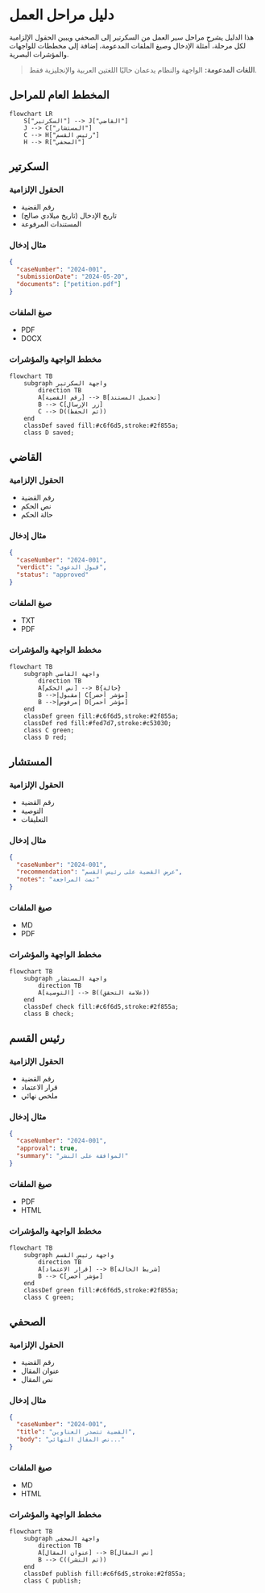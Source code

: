 # دليل مراحل العمل

هذا الدليل يشرح مراحل سير العمل من السكرتير إلى الصحفي ويبين الحقول الإلزامية لكل مرحلة، أمثلة الإدخال وصيغ الملفات المدعومة، إضافة إلى مخططات للواجهات والمؤشرات البصرية.

> **اللغات المدعومة:** الواجهة والنظام يدعمان حاليًا اللغتين العربية والإنجليزية فقط.

## المخطط العام للمراحل
```mermaid
flowchart LR
    S["السكرتير"] --> J["القاضي"]
    J --> C["المستشار"]
    C --> H["رئيس القسم"]
    H --> R["الصحفي"]
```

## السكرتير
### الحقول الإلزامية
- رقم القضية
- تاريخ الإدخال (تاريخ ميلادي صالح)
- المستندات المرفوعة

### مثال إدخال
```json
{
  "caseNumber": "2024-001",
  "submissionDate": "2024-05-20",
  "documents": ["petition.pdf"]
}
```

### صيغ الملفات
- PDF
- DOCX

### مخطط الواجهة والمؤشرات
```mermaid
flowchart TB
    subgraph واجهة السكرتير
        direction TB
        A[رقم القضية] --> B[تحميل المستند]
        B --> C[زر الإرسال]
        C --> D((تم الحفظ))
    end
    classDef saved fill:#c6f6d5,stroke:#2f855a;
    class D saved;
```

## القاضي
### الحقول الإلزامية
- رقم القضية
- نص الحكم
- حالة الحكم

### مثال إدخال
```json
{
  "caseNumber": "2024-001",
  "verdict": "قبول الدعوى",
  "status": "approved"
}
```

### صيغ الملفات
- TXT
- PDF

### مخطط الواجهة والمؤشرات
```mermaid
flowchart TB
    subgraph واجهة القاضي
        direction TB
        A[نص الحكم] --> B{حالة}
        B -->|مقبول| C[مؤشر أخضر]
        B -->|مرفوض| D[مؤشر أحمر]
    end
    classDef green fill:#c6f6d5,stroke:#2f855a;
    classDef red fill:#fed7d7,stroke:#c53030;
    class C green;
    class D red;
```

## المستشار
### الحقول الإلزامية
- رقم القضية
- التوصية
- التعليقات

### مثال إدخال
```json
{
  "caseNumber": "2024-001",
  "recommendation": "عرض القضية على رئيس القسم",
  "notes": "تمت المراجعة"
}
```

### صيغ الملفات
- MD
- PDF

### مخطط الواجهة والمؤشرات
```mermaid
flowchart TB
    subgraph واجهة المستشار
        direction TB
        A[التوصية] --> B((علامة التحقق))
    end
    classDef check fill:#c6f6d5,stroke:#2f855a;
    class B check;
```

## رئيس القسم
### الحقول الإلزامية
- رقم القضية
- قرار الاعتماد
- ملخص نهائي

### مثال إدخال
```json
{
  "caseNumber": "2024-001",
  "approval": true,
  "summary": "الموافقة على النشر"
}
```

### صيغ الملفات
- PDF
- HTML

### مخطط الواجهة والمؤشرات
```mermaid
flowchart TB
    subgraph واجهة رئيس القسم
        direction TB
        A[قرار الاعتماد] --> B[شريط الحالة]
        B --> C[مؤشر أخضر]
    end
    classDef green fill:#c6f6d5,stroke:#2f855a;
    class C green;
```

## الصحفي
### الحقول الإلزامية
- رقم القضية
- عنوان المقال
- نص المقال

### مثال إدخال
```json
{
  "caseNumber": "2024-001",
  "title": "القضية تتصدر العناوين",
  "body": "نص المقال النهائي..."
}
```

### صيغ الملفات
- MD
- HTML

### مخطط الواجهة والمؤشرات
```mermaid
flowchart TB
    subgraph واجهة الصحفي
        direction TB
        A[عنوان المقال] --> B[نص المقال]
        B --> C((تم النشر))
    end
    classDef publish fill:#c6f6d5,stroke:#2f855a;
    class C publish;
```

